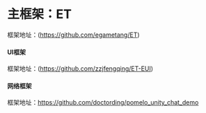 # 主框架：ET
框架地址：(https://github.com/egametang/ET)

#### UI框架
框架地址：(https://github.com/zzjfengqing/ET-EUI)
 
#### 网络框架
框架地址：https://github.com/doctording/pomelo_unity_chat_demo


